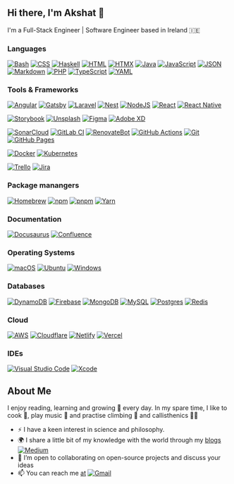 ## Hi there, I'm Akshat 👋

I'm a Full-Stack Engineer | Software Engineer based in Ireland 🇮🇪 


<h3><strong>Languages</strong></h3>

[![Bash](https://img.shields.io/badge/Bash-4EAA25?logo=gnubash&logoColor=fff)](#)
[![CSS](https://img.shields.io/badge/CSS-1572B6?logo=css3&logoColor=fff)](#)
[![Haskell](https://img.shields.io/badge/Haskell-5e5086?logo=haskell&logoColor=white)](#)
[![HTML](https://img.shields.io/badge/HTML-%23E34F26.svg?logo=html5&logoColor=white)](#)
[![HTMX](https://img.shields.io/badge/HTMX-36C?logo=htmx&logoColor=fff)](#)
[![Java](https://img.shields.io/badge/Java-%23ED8B00.svg?logo=openjdk&logoColor=white)](#)
[![JavaScript](https://img.shields.io/badge/JavaScript-F7DF1E?logo=javascript&logoColor=000)](#)
[![JSON](https://img.shields.io/badge/JSON-000?logo=json&logoColor=fff)](#)
[![Markdown](https://img.shields.io/badge/Markdown-%23000000.svg?logo=markdown&logoColor=white)](#)
[![PHP](https://img.shields.io/badge/php-%23777BB4.svg?&logo=php&logoColor=white)](#)
[![TypeScript](https://img.shields.io/badge/TypeScript-3178C6?logo=typescript&logoColor=fff)](#)
[![YAML](https://img.shields.io/badge/YAML-CB171E?logo=yaml&logoColor=fff)](#)



<h3><strong>Tools & Frameworks</strong></h3>


[![Angular](https://img.shields.io/badge/Angular-%23DD0031.svg?logo=angular&logoColor=white)](#)
[![Gatsby](https://img.shields.io/badge/Gatsby-%23663399.svg?logo=gatsby&logoColor=white)](#)
[![Laravel](https://img.shields.io/badge/Laravel-%23FF2D20.svg?logo=laravel&logoColor=white)](#)
[![Nest](https://img.shields.io/badge/Nest.js-%23E0234E.svg?logo=nestjs&logoColor=white)](#)
[![NodeJS](https://img.shields.io/badge/Node.js-6DA55F?logo=node.js&logoColor=white)](#)
[![React](https://img.shields.io/badge/React-%2320232a.svg?logo=react&logoColor=%2361DAFB)](#)
[![React Native](https://img.shields.io/badge/React_Native-%2320232a.svg?logo=react&logoColor=%2361DAFB)](#)


[![Storybook](https://img.shields.io/badge/Storybook-FF4785?logo=storybook)](#)
[![Unsplash](https://img.shields.io/badge/Unsplash-000000?logo=Unsplash&logoColor=white)](#)
[![Figma](https://img.shields.io/badge/Figma-F24E1E?logo=figma&logoColor=white)](#)
[![Adobe XD](https://img.shields.io/badge/Adobe%20XD-470137?logo=Adobe%20XD&logoColor=#FF61F6)](#)

[![SonarCloud](https://img.shields.io/badge/SonarCloud-F3702A?logo=sonarcloud&logoColor=fff)](#)
[![GitLab CI](https://img.shields.io/badge/GitLab%20CI-FC6D26?logo=gitlab&logoColor=fff)](#)
[![RenovateBot](https://img.shields.io/badge/RenovateBot-1A1F6C?logo=renovate&logoColor=fff)](#)
[![GitHub Actions](https://img.shields.io/badge/GitHub_Actions-2088FF?logo=github-actions&logoColor=white)](#)
[![Git](https://img.shields.io/badge/Git-F05032?logo=git&logoColor=fff)](#)
[![GitHub Pages](https://img.shields.io/badge/GitHub%20Pages-121013?logo=github&logoColor=white)](#)

[![Docker](https://img.shields.io/badge/Docker-2496ED?logo=docker&logoColor=fff)](#)
[![Kubernetes](https://img.shields.io/badge/Kubernetes-326CE5?logo=kubernetes&logoColor=fff)](#)


[![Trello](https://img.shields.io/badge/Trello-0052CC?logo=trello&logoColor=fff)](#)
[![Jira](https://img.shields.io/badge/Jira-0052CC?logo=jira&logoColor=fff)](#)


<h3><strong>Package manangers</strong></h3>

[![Homebrew](https://img.shields.io/badge/Homebrew-FBB040?logo=homebrew&logoColor=fff)](#)
[![npm](https://img.shields.io/badge/npm-CB3837?logo=npm&logoColor=fff)](#)
[![pnpm](https://img.shields.io/badge/pnpm-F69220?logo=pnpm&logoColor=fff)](#)
[![Yarn](https://img.shields.io/badge/Yarn-2C8EBB?logo=yarn&logoColor=fff)](#)




<h3><strong>Documentation</strong></h3>

[![Docusaurus](https://img.shields.io/badge/Docusaurus-3ECC5F?logo=docusaurus&logoColor=fff)](#)
[![Confluence](https://img.shields.io/badge/Confluence-172B4D?logo=confluence&logoColor=fff)](#)


<h3><strong>Operating Systems</strong></h3>

[![macOS](https://img.shields.io/badge/macOS-000000?logo=apple&logoColor=F0F0F0)](#)
[![Ubuntu](https://img.shields.io/badge/Ubuntu-E95420?logo=ubuntu&logoColor=white)](#)
[![Windows](https://custom-icon-badges.demolab.com/badge/Windows-0078D6?logo=windows11&logoColor=white)](#)



<h3><strong>Databases</strong></h3>

[![DynamoDB](https://img.shields.io/badge/DynamoDB-4053D6?logo=amazondynamodb&logoColor=fff)](#)
[![Firebase](https://img.shields.io/badge/Firebase-039BE5?logo=Firebase&logoColor=white)](#)
[![MongoDB](https://img.shields.io/badge/MongoDB-%234ea94b.svg?logo=mongodb&logoColor=white)](#)
[![MySQL](https://img.shields.io/badge/MySQL-4479A1?logo=mysql&logoColor=fff)](#)
[![Postgres](https://img.shields.io/badge/Postgres-%23316192.svg?logo=postgresql&logoColor=white)](#)
[![Redis](https://img.shields.io/badge/Redis-%23DD0031.svg?logo=redis&logoColor=white)](#)


<h3><strong>Cloud</strong></h3>

[![AWS](https://img.shields.io/badge/AWS-%23FF9900.svg?logo=amazon-web-services&logoColor=white)](#)
[![Cloudflare](https://img.shields.io/badge/Cloudflare-F38020?logo=Cloudflare&logoColor=white)](#)
[![Netlify](https://img.shields.io/badge/Netlify-%23000000.svg?logo=netlify&logoColor=#00C7B7)](#)
[![Vercel](https://img.shields.io/badge/Vercel-%23000000.svg?logo=vercel&logoColor=white)](#)




<h3><strong>IDEs</strong></h3>

[![Visual Studio Code](https://custom-icon-badges.demolab.com/badge/Visual%20Studio%20Code-0078d7.svg?logo=vsc&logoColor=white)](#)
[![Xcode](https://img.shields.io/badge/Xcode-007ACC?logo=Xcode&logoColor=white)](#)


<h2><strong>About Me</strong></h2>

I enjoy reading, learning and growing 🌱 every day. In my spare time, I like to cook 🍲, play music 🎸 and practise climbing 🧗 and callisthenics 🤸🏼

- :zap: I have a keen interest in science and philosophy.
- :earth_africa: I share a little bit of my knowledge with the world through my [blogs](https://medium.com/@akshatjen) [![Medium](https://img.shields.io/badge/Medium-%23000000.svg?logo=medium&logoColor=white)](#)
- 👯 I’m open to collaborating on open-source projects and discuss your ideas
- 📫 You can reach me [at](mailto:akshatjen@gmail.com) [![Gmail](https://img.shields.io/badge/Gmail-D14836?logo=gmail&logoColor=white)](#)
